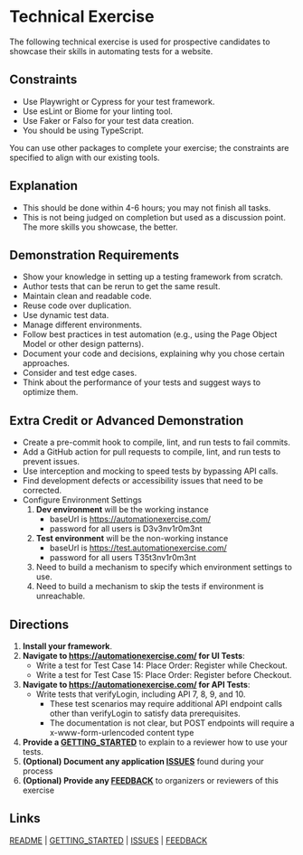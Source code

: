 # Technical Exercise

The following technical exercise is used for prospective candidates to showcase their skills in automating tests for a website.

## Constraints

- Use Playwright or Cypress for your test framework.
- Use esLint or Biome for your linting tool.
- Use Faker or Falso for your test data creation.
- You should be using TypeScript.

You can use other packages to complete your exercise; the constraints are specified to align with our existing tools.

## Explanation

- This should be done within 4-6 hours; you may not finish all tasks.
- This is not being judged on completion but used as a discussion point. The more skills you showcase, the better.

## Demonstration Requirements

- Show your knowledge in setting up a testing framework from scratch.
- Author tests that can be rerun to get the same result.
- Maintain clean and readable code.
- Reuse code over duplication.
- Use dynamic test data.
- Manage different environments.
- Follow best practices in test automation (e.g., using the Page Object Model or other design patterns).
- Document your code and decisions, explaining why you chose certain approaches.
- Consider and test edge cases.
- Think about the performance of your tests and suggest ways to optimize them.

## Extra Credit or Advanced Demonstration

- Create a pre-commit hook to compile, lint, and run tests to fail commits.
- Add a GitHub action for pull requests to compile, lint, and run tests to prevent issues.
- Use interception and mocking to speed tests by bypassing API calls.
- Find development defects or accessibility issues that need to be corrected.
- Configure Environment Settings
    1. **Dev environment** will be the working instance
       - baseUrl is https://automationexercise.com/
       - password for all users is D3v3nv1r0m3nt
    2. **Test environment** will be the non-working instance
       - baseUrl is https://test.automationexercise.com/
       - password for all users T35t3nv1r0m3nt
    3. Need to build a mechanism to specify which environment settings to use.
    4. Need to build a mechanism to skip the tests if environment is unreachable.

## Directions

1. **Install your framework**.
2. **Navigate to <https://automationexercise.com/> for UI Tests**:
   - Write a test for Test Case 14: Place Order: Register while Checkout.
   - Write a test for Test Case 15: Place Order: Register before Checkout.
3. **Navigate to <https://automationexercise.com/> for API Tests**:
   - Write tests that verifyLogin, including API 7, 8, 9, and 10.
      - These test scenarios may require additional API endpoint calls other than verifyLogin to satisfy data prerequisites.
      - The documentation is not clear, but POST endpoints will require a x-www-form-urlencoded content type
4. **Provide a [GETTING_STARTED](GETTING_STARTED.md)** to explain to a reviewer how to use your tests.
5. **(Optional) Document any application [ISSUES](ISSUES.md)** found during your process
6. **(Optional) Provide any [FEEDBACK](FEEDBACK.md)** to organizers or reviewers of this exercise

## Links

[README](https://github.com/EmeraldCHEN/playwright-ts-automation-exercise/blob/main/README.md) | [GETTING_STARTED](https://github.com/EmeraldCHEN/playwright-ts-automation-exercise/blob/main/wiki/Getting_Started.md) | [ISSUES](https://github.com/EmeraldCHEN/playwright-ts-automation-exercise/blob/main/wiki/Issues.md) | [FEEDBACK](FEEDBACK.md)